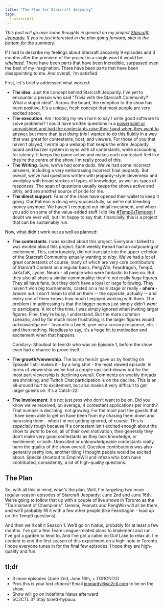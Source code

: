 ```yaml
---
title: "The Plan for Starcraft Jeopardy"
tags:
  - starcraft
---
```


*This post will go over some thoughts in general on my project [Starcraft Jeopardy](https://sc2ctl.com/jeopardy). If you're
just interested in the plan going forward, skip to the bottom for the summary*.

If I had to describe my feelings about Starcraft Jeopardy 9 episodes and 3 months after the premiere of the project in a single word
it would be: *[whelmed](https://www.youtube.com/watch?v=UdBcnRFN4Vg)*. There have been parts that have been incredible, surpassed
even the best of my imagination. There have been parts that have been disappointing to me. And overall, I'm satisfied.

First, let's briefly addressed what worked:

* **The idea**. Just the concept behind Starcraft Jeopardy. I've yet to encounter a person who said "Trivia with the Starcraft
  Community? What a stupid idea!". Across the board, the reception to the show has been positive. It's a unique, fresh
  concept that most people are very excited about.
* **The execution**. Am I tooting my own horn to say I write good software to solve problems? I could have written questions
  in a [powerpoint or spreadsheet and had the contestants raise their hand when they want to answer](https://www.youtube.com/watch?v=fAqgm9W6EGw),
  but more than just *doing this* I wanted to do this fluidly in a way that was great for contestants, host, and viewers.
  For those of you that haven't played, I wrote up a webapp that keeps the entire Jeopardy board and buzzer system in sync
  with all contestants, while accounting for latency. It keeps the game active and makes each contestant feel like they're the
  centre of the show. I'm really proud of this.
* **The Writing**. Sure, we've had some duds. We've had some incorrect answers, including a very embarassing incorrect final
  jeopardy. But overall, we've had questions written with jeopardy-style cleverness and wordplay with broad strokes of types
  of knowledge, as well as types of responses. The span of questions usually keeps the shows active and pithy, and are another source
  of pride for me.
* **The direct support**. Fans of the show have opened their wallet to keep it going. Our Patreon is doing very successfully, so we're
  not bleeding money anymore. We haven't recouped our initial investment, and when you add on some of the value-added stuff
  I did like [#Temp0sTempest](http://www.reddit.com/r/starcraft/comments/35wc17/wallpaper_of_temp0_riding_a_tempest_out_of_a/)
  I doubt we ever will, but I'm happy to say that, financially, this is a project that can be sustainably run.
  
Now, what didn't work out as well as planned:

* **The contestants**. I was excited about this project. Everyone I talked to was excited about this project. Each weekly thread
  had an outpouring of excitement. This, unfortunately, did not translate into the upper-echelon of the Starcraft Community
  actually wanting to *play*. We've had a lot of great contestants of course, many of which are very core contributors of
  Starcraft Content on a regular basis. PengWin, Feardragon, Temp0, JaKaTaK, Lycan, Neuro - all people who were fantastic to have
  on. But they also all share a similar commonality: they're not really *huge* figures. They all have fans, but they don't have
  a loyal or large following. They haven't won big tournaments, casted on a main stage or really - **ahem** - *broken out*.
  I don't mean to shit on them -- the opposite, actually -- and every one of them knows how much I enjoyed working with them.
  The problem I'm addressing is that the bigger names just simply didn't *want* to participate. A lot of the time, I was simply
  ignored when inviting larger figures. Fine, they're busy, I understand. But the more common scenario, and by far much more
  frustrating, is the larger figures would *acknowledge* me - favourite a tweet, give me a cursory response, etc. - and then
  nothing. Needless to say, it's a huge hit to motivation and excitement when that happens.
  
  Corollary: Shoutout to fenn3r who was on Episode 1, before the show even had a chance to prove itself.
  
* **The growth/viewership**. The bump fenn3r gave us by hosting on Episode 1 still makes it - by a long shot - the most viewed
  episode. In terms of viewership we've had a couple ups-and-downs but for the most part viewership is declining overall.
  Comments on weekly threads are shrinking, and Twitch Chat participation is on the decline. This is an all-around hurt
  to excitement, but also makes it very difficult to get larger guests on. It's a Catch-22.
  
* **The Involvement**. It's not just pros who don't want to be on. Did you know we've received, on average, 4 contestant
  applications per month? That number is declining, not growing. For the most part the guests that I have been able to get
  on have been from my chasing them down and harassing them - when I'm not getting ignored, of course. This is *especially*
  rough because if a contestant isn't excited enough about the show to *want* to be on, all of their own motivation, then 
  generally they don't make very good contestants as they lack knowledge, or excitement, or both. Unexcited or unknowledgeable
  contestants really harm the quality of the show overall. Question contributions was also generally pretty low, another thing
  I thought people would be excited about. Special shoutout to EmpireWill and infeza who both have contributed, consistently, a 
  lot of high-quality questions.
  
  
The Plan
----------

So, with all this in mind, what's the plan. Well, I'm targeting two more regular-season episodes of Starcraft Jeopardy: June 2nd
and June 16th. We're going to follow that up with a couple of live shows in Toronto as the "Tournament of Champions". Gemini, Peanuts and PengWin
will all be there, and we'll probably fill it with a few other people (like Feardragon - load up on the Temp0 questions).

And then we'll call it Season 1. We'll go on hiatus, probably for at least a few months. I've got a few Team League-related plans to
implement and run. I've got a garden to tend to. And I've got a cabin on Gull Lake to relax at. I'm content to end the first 
season of this experiment on a high-note in Toronto. I hope everyone tunes in for the final few episodes. I hope they are
high-quality and fun.


tl;dr
-------
* 3 more episodes (June 2nd, June 16th, + TORONTO)
* Pros this is your *last chance*! Email jeopardy@sc2ctl.com to be on the show.
* Show will go on indefinite hiatus afterward
* SC2CTL 3? Stay tuned-hypuuu.
